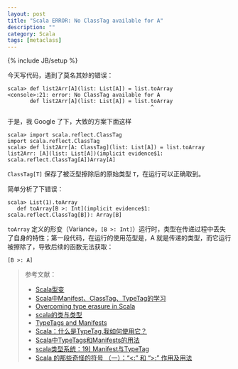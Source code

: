 ```yaml
---
layout: post
title: "Scala ERROR: No ClassTag available for A"
description: ""
category: Scala
tags: [metaclass]
---
```

{% include JB/setup %}

今天写代码，遇到了莫名其妙的错误：

	scala> def list2Arr[A](list: List[A]) = list.toArray
	<console>:21: error: No ClassTag available for A
	       def list2Arr[A](list: List[A]) = list.toArray
	                                             ^
于是，我 Google 了下，大致的方案下面这样
	
	scala> import scala.reflect.ClassTag
	import scala.reflect.ClassTag	
	scala> def list2Arr[A: ClassTag](list: List[A]) = list.toArray
	list2Arr: [A](list: List[A])(implicit evidence$1: scala.reflect.ClassTag[A])Array[A]

`ClassTag[T]` 保存了被泛型擦除后的原始类型 `T`，在运行可以正确取到。
	
简单分析了下错误：

	scala> List(1).toArray
	   def toArray[B >: Int](implicit evidence$1: scala.reflect.ClassTag[B]): Array[B]
	
`toArray` 定义的形变（Variance，`[B >: Int]`）运行时，类型在传递过程中丢失了自身的特性；第一段代码，在运行的使用范型是，A 就是传递的类型，而它运行被擦除了，导致后续的函数无法获取：

	[B >: A]
	                                          

> 参考文献：
> 
> * [Scala型变](http://www.jianshu.com/p/fa0c67fe1bc6)
> * [Scala中Manifest、ClassTag、TypeTag的学习](https://my.oschina.net/cloudcoder/blog/856106)
> * [Overcoming type erasure in Scala](https://medium.com/byte-code/overcoming-type-erasure-in-scala-8f2422070d20)
> * [scala的类与类型](http://blog.csdn.net/wsscy2004/article/details/38440247)
> * [TypeTags and Manifests](http://docs.scala-lang.org/overviews/reflection/typetags-manifests.html)
> * [Scala：什么是TypeTag,我如何使用它？](http://codeday.me/bug/20170221/3835.html)
> * [Scala中TypeTags和Manifests的用法](http://www.jianshu.com/p/44410b15d3fc)
> * [scala类型系统：19) Manifest与TypeTag](http://hongjiang.info/scala-type-system-manifest-vs-typetag/)
> * [Scala 的那些奇怪的符号 （一）：“<:” 和 “>:” 作用及用法](http://blog.csdn.net/i6448038/article/details/52061287)